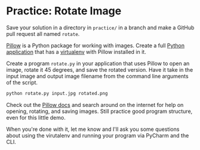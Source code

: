 # Practice: Rotate Image

Save your solution in a directory in `practice/` in a branch and make a GitHub
 pull request all named `rotate`.

[Pillow](https://python-pillow.org) is a Python package for working with images.
Create a full [Python application](/notes/py-app-structure.md) that has a
 [virtualenv](/notes/py-virtualenv.md) with Pillow installed in it.

Create a program `rotate.py` in your application that uses Pillow to open an
image, rotate it 45 degrees, and save the rotated version.
Have it take in the input image and output image filename from the command line
 arguments of the script.

```bash
python rotate.py input.jpg rotated.png
```

Check out the [Pillow docs](http://pillow.readthedocs.io/) and search around on
the internet for help on opening, rotating, and saving images.
Still practice good program structure, even for this little demo.

When you're done with it, let me know and I'll ask you some questions about
using the virutalenv and running your program via PyCharm and the CLI.
